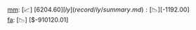 [mm](record/mm/summary.md): [📈] [$6204.60]  
[ly](record/ly/summary.md): [📉] [$-1192.00]  
[fa](record/fa/summary.md): [📉] [$-910120.01]  
